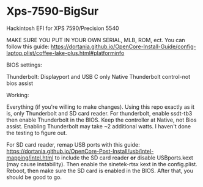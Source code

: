 # Xps-7590-BigSur
Hackintosh EFI for XPS 7590/Precision 5540

MAKE SURE YOU PUT IN YOUR OWN SERIAL, MLB, ROM, ect. You can follow this guide: https://dortania.github.io/OpenCore-Install-Guide/config-laptop.plist/coffee-lake-plus.html#platforminfo

BIOS settings:

Thunderbolt: Displayport and USB C only
Native Thunderbolt control-not bios assist


Working:

Everything (if you're willing to make changes). Using this repo exactly as it is, only Thunderbolt and SD card reader. For thunderbolt, enable ssdt-tb3 then enable Thunderbolt in the BIOS. Keep the controller at Native, not Bios assist. Enabling Thunderbolt may take ~2 additional watts. I haven't done the testing to figure out.

For SD card reader, remap USB ports with this guide: https://dortania.github.io/OpenCore-Post-Install/usb/intel-mapping/intel.html to include the SD card reader **or** disable USBports.kext (may cause instability). Then enable the sinetek-rtsx kext in the config.plist. Reboot, then make sure the SD card is enabled in the BIOS. After that, you should be good to go.
